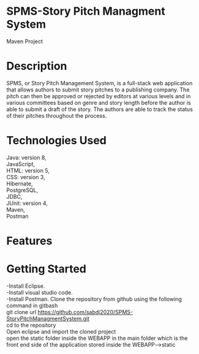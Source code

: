 # SPMS-Story Pitch Managment System

Maven Project 
# Description
SPMS, or Story Pitch Management System, is a full-stack web application that allows authors to submit story pitches to a publishing company. The pitch can then be approved or rejected by editors at various levels and in various committees based on genre and story length before the author is able to submit a draft of the story. The authors are able to track the status of their pitches throughout the process.

# Technologies Used
Java: version 8,<br>
JavaScript, <br>
HTML: version 5, <br>
CSS: version 3, <br>
Hibernate, <br>
PostgreSQL, <br>
JDBC, <br>
JUnit: version 4, <br>
Maven, <br>
Postman<br>

# Features


# Getting Started
-Install Eclipse.<br>
-Install visual studio code.<br>
-Install Postman.
Clone the repository from github using the following command in gitbash<br>
git clone url https://github.com/sabdj2020/SPMS-StoryPitchManagmentSystem.git<br>
cd to the repository<br>
Open eclipse and import the cloned project <br>
open the static folder inside the WEBAPP in the main folder which is the front end side of the application stored inside the WEBAPP-->static
